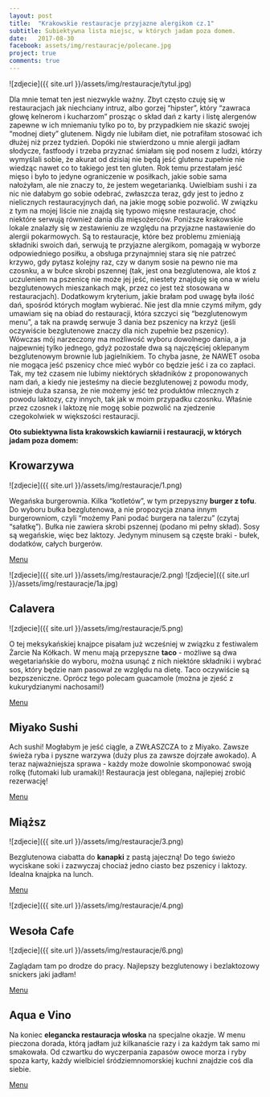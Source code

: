 ```yaml
---
layout: post
title:  "Krakowskie restauracje przyjazne alergikom cz.1"
subtitle: Subiektywna lista miejsc, w których jadam poza domem.
date:   2017-08-30
facebook: assets/img/restauracje/polecane.jpg
project: true
comments: true
---
```


![zdjecie]({{ site.url }}/assets/img/restauracje/tytul.jpg)

Dla mnie temat ten jest niezwykle ważny. Zbyt często czuję się w restauracjach jak niechciany intruz, albo gorzej “hipster”, który “zawraca głowę kelnerom i kucharzom” prosząc o skład dań z karty i listę alergenów zapewne w ich mniemaniu tylko po to, by przypadkiem nie skazić swojej “modnej diety” glutenem. Nigdy nie lubiłam diet, nie potrafiłam stosować ich dłużej niż przez tydzień. Dopóki nie stwierdzono u mnie alergii jadłam słodycze, fastfoody i trzeba przyznać śmiałam się pod nosem z ludzi, którzy wymyślali sobie, że akurat od dzisiaj nie będą jeść glutenu zupełnie nie wiedząc nawet co to takiego jest ten gluten. Rok temu przestałam jeść mięso i było to jedyne ograniczenie w posiłkach, jakie sobie sama nałożyłam, ale nie znaczy to, że jestem wegetarianką. Uwielbiam sushi i za nic nie dałabym go sobie odebrać, zwłaszcza teraz, gdy jest to jedno z nielicznych restauracyjnych dań, na jakie mogę sobie pozwolić. W związku z tym na mojej liście nie znajdą się typowo mięsne restauracje, choć niektóre serwują również dania dla mięsożerców. 
Poniższe krakowskie lokale znalazły się w zestawieniu ze względu na przyjazne nastawienie do alergii pokarmowych. Są to restauracje, które bez problemu zmieniają składniki swoich dań, serwują te przyjazne alergikom, pomagają w wyborze odpowiedniego posiłku, a obsługa przynajmniej stara się nie patrzeć krzywo, gdy pytasz kolejny raz, czy w danym sosie na pewno nie ma czosnku, a w bułce skrobi pszennej (tak, jest ona bezglutenowa, ale ktoś z uczuleniem na pszenicę nie może jej jeść, niestety znajduję się ona w wielu bezglutenowych mieszankach mąk, przez co jest też stosowana w restauracjach). Dodatkowym kryterium, jakie brałam pod uwagę była ilość dań, spośród których mogłam wybierać. Nie jest dla mnie czymś miłym, gdy umawiam się na obiad do restauracji, która szczyci się “bezglutenowym menu”, a tak na prawdę serwuje 3 dania bez pszenicy na krzyż (jeśli oczywiście bezglutenowe znaczy dla nich zupełnie bez pszenicy). Wówczas mój narzeczony ma możliwość wyboru dowolnego dania, a ja najpewniej tylko jednego, gdyż pozostałe dwa są najczęściej oklepanym bezglutenowym brownie lub jagielnikiem. To chyba jasne, że NAWET osoba nie mogąca jeść pszenicy chce mieć wybór co będzie jeść i za co zapłaci. Tak, my też czasem nie lubimy niektórych składników z proponowanych nam dań, a kiedy nie jesteśmy na diecie bezglutenowej z powodu mody, istnieje duża szansa, że nie możemy jeść też produktów mlecznych z powodu laktozy, czy innych, tak jak w moim przypadku czosnku. Właśnie przez czosnek i laktozę nie mogę sobie pozwolić na zjedzenie czegokolwiek w większości restauracji.

**Oto subiektywna lista krakowskich kawiarnii i restauracji, w których jadam poza domem:**

## Krowarzywa

![zdjecie]({{ site.url }}/assets/img/restauracje/1.png)

Wegańska burgerownia. Kilka “kotletów”, w tym przepyszny **burger z tofu**. Do wyboru bułka bezglutenowa, a nie propozycja znana innym burgerowniom, czyli “możemy Pani podać burgera na talerzu” (czytaj “sałatkę”). Bułka nie zawiera skrobi pszennej (podano mi pełny skład). Sosy są wegańskie, więc bez laktozy. Jedynym minusem są częste braki - bułek, dodatków, całych burgerów. 

[Menu](http://krowarzywa.pl/menu/)

![zdjecie]({{ site.url }}/assets/img/restauracje/2.png)
![zdjecie]({{ site.url }}/assets/img/restauracje/1a.jpg)

## Calavera

![zdjecie]({{ site.url }}/assets/img/restauracje/5.png)

O tej meksykańskiej knajpce pisałam już wcześniej w związku z festiwalem Żarcie Na Kółkach. W menu mają przepyszne **taco** - możliwe są dwa wegetariańskie do wyboru, można usunąć z nich niektóre składniki i wybrać sos, który będzie nam pasował ze względu na dietę. Taco oczywiście są bezpszeniczne. Oprócz tego polecam guacamole (można je zjeść z kukurydzianymi nachosami!)

[Menu](//calavera.pl/menu-calavera/)

## Miyako Sushi

Ach sushi! Mogłabym je jeść ciągle, a ZWŁASZCZA to z Miyako. Zawsze świeża ryba i pyszne warzywa (duży plus za zawsze dojrzałe awokado). A teraz najważniejsza sprawa - każdy może dowolnie skomponować swoją rolkę (futomaki lub uramaki)! Restauracja jest oblegana, najlepiej zrobić rezerwację! 

[Menu](http://miyakosushi.pl/)

## Miąższ

![zdjecie]({{ site.url }}/assets/img/restauracje/3.png)

Bezglutenowa ciabatta do **kanapki** z pastą jajeczną! Do tego świeżo wyciskane soki i zazwyczaj chociaż jedno ciasto bez pszenicy i laktozy. Idealna knajpka na lunch.

[Menu](https://www.facebook.com/Mi%C4%85%C5%BCsz-1489148921351498/)

![zdjecie]({{ site.url }}/assets/img/restauracje/4.png)

## Wesoła Cafe

![zdjecie]({{ site.url }}/assets/img/restauracje/6.png)

Zaglądam tam po drodze do pracy. Najlepszy bezglutenowy i bezlaktozowy snickers jaki jadłam!

[Menu](http://wesolacafe.pl/) 

## Aqua e Vino

Na koniec **elegancka restauracja włoska** na specjalne okazje. W menu pieczona dorada, którą jadłam już kilkanaście razy i za każdym tak samo mi smakowała. Od czwartku do wyczerpania zapasów owoce morza i ryby spoza karty, każdy wielbiciel śródziemnomorskiej kuchni znajdzie coś dla siebie. 

[Menu](http://aquaevino.pl/pl/dania/)


